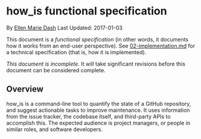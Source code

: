 # how_is functional specification

By [Ellen Marie Dash](https://twitter.com/duckinator)
Last Updated: 2017-01-03

This document is a _functional specification_ (in other words, it documents
how it works from an end-user perspective).
See [02-implementation.md](02-implementation.md) for a technical
specification (that is, how it is implemented).

*This document is incomplete.* It will take significant revisions before
this document can be considered complete.

## Overview

how_is is a command-line tool to quantify the state of a GitHub repository,
and suggest actionable tasks to improve maintenance. It uses information
from the issue tracker, the codebase itself, and third-party APIs to
accomplish this. The expected audience is project managers, or people in
similar roles, and software developers.

## 
